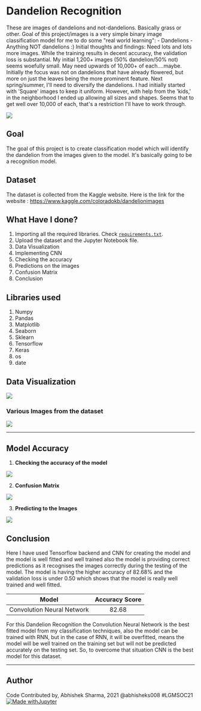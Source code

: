 # Dandelion Recognition
These are images of dandelions and not-dandelions. Basically grass or other. Goal of this project/images is a very simple binary image classification model for me to do some "real world learning": - Dandelions - Anything NOT dandelions :) Initial thoughts and findings: Need lots and lots more images. While the training results in decent accuracy, the validation loss is substantial. My initial 1,200+ images (50% dandelion/50% not) seems woefully small. May need upwards of 10,000+ of each….maybe. Initially the focus was not on dandelions that have already flowered, but more on just the leaves being the more prominent feature. Next spring/summer, I'll need to diversify the dandelions. I had initially started with 'Square' images to keep it uniform. However, with help from the 'kids,' in the neighborhood I ended up allowing all sizes and shapes. Seems that to get well over 10,000 of each, that's a restriction I'll have to work through.

![](https://github.com/abhisheks008/ML-ProjectKart/blob/patch-30/Dandelion%20Recognition/Images/dand7.jpg)

## Goal
The goal of this project is to create classification model which will identify the dandelion from the images given to the model. It's basically going to be a recognition model.

## Dataset
The dataset is collected from the Kaggle website. Here is the link for the website : https://www.kaggle.com/coloradokb/dandelionimages

## What Have I done?
1. Importing all the required libraries. Check [`requirements.txt`](https://github.com/abhisheks008/ML-ProjectKart/blob/patch-30/Dandelion%20Recognition/requirements.txt).
2. Upload the dataset and the Jupyter Notebook file.
3. Data Visualization
4. Implementing CNN
5. Checking the accuracy
6. Predictions on the images
7. Confusion Matrix
8. Conclusion

## Libraries used
1. Numpy
2. Pandas
3. Matplotlib
4. Seaborn
5. Sklearn
6. Tensorflow
7. Keras
8. os
9. date

## Data Visualization
![](https://github.com/abhisheks008/ML-ProjectKart/blob/patch-30/Dandelion%20Recognition/Images/dand1.png)

### Various Images from the dataset
![](https://github.com/abhisheks008/ML-ProjectKart/blob/patch-30/Dandelion%20Recognition/Images/dand2.png)
******************************************************

## Model Accuracy
1. **Checking the accuracy of the model**

![](https://github.com/abhisheks008/ML-ProjectKart/blob/patch-30/Dandelion%20Recognition/Images/dand3.png)

2. **Confusion Matrix**

![](https://github.com/abhisheks008/ML-ProjectKart/blob/patch-30/Dandelion%20Recognition/Images/dand4.png)

3. **Predicting to the Images**

![](https://github.com/abhisheks008/ML-ProjectKart/blob/patch-30/Dandelion%20Recognition/Images/dand5.png)

## Conclusion
Here I have used Tensorflow backend and CNN for creating the model and the model is well fitted and well trained also the model is providing correct predictions as it recognises the images correctly during the testing of the model. The model is having the higher accuracy of 82.68% and the validation loss is under 0.50 which shows that the model is really well trained and well fitted.

|Model|Accuracy Score|
|:---:|:---:|
|Convolution Neural Network|82.68|

For this Dandelion Recognition the Convolution Neural Network is the best fitted model from my classification techniques, also the model can be trained with RNN, but in the case of RNN, it will be overfitted, means the model will be well trained on the training set but will not be predicted accurately on the testing set. So, to overcome that situation CNN is the best model for this dataset.

*******************************************
## Author
Code Contributed by, Abhishek Sharma, 2021 @abhisheks008 #LGMSOC21
[![Made withJupyter](https://img.shields.io/badge/Made%20with-Jupyter-orange?style=for-the-badge&logo=Jupyter)](https://jupyter.org/try)

